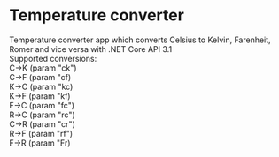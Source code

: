 # Temperature converter
Temperature converter app which converts Celsius to Kelvin, Farenheit, Romer and vice versa with .NET Core API 3.1 <br/>
Supported conversions: <br/>
C->K (param "ck") <br/>
C->F (param "cf) <br/>
K->C (param "kc) <br/>
K->F (param "kf) <br/>
F->C (param "fc") <br/>
R->C (param "rc") <br/>
C->R (param "cr") <br/>
R->F (param "rf") <br/>
F->R (param "Fr) <br/>

